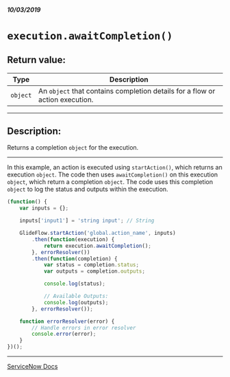 ##### 10/03/2019
# `execution.awaitCompletion()`

## Return value:
| Type | Description |
|---|---|
| `object` | An `object` that contains completion details for a flow or action execution. |

---

## Description:
Returns a completion `object` for the execution.

---

In this example, an action is executed using `startAction()`, which returns an execution `object`.  The code then uses `awaitCompletion()` on this execution `object`, which return a completion `object`.  The code uses this completion `object` to log the status and outputs within the execution.

```js
(function() {
    var inputs = {};

    inputs['input1'] = 'string input'; // String

    GlideFlow.startAction('global.action_name', inputs)
        .then(function(execution) {
            return execution.awaitCompletion();
        }, errorResolver())
        .then(function(completion) {
            var status = completion.status;
            var outputs = completion.outputs;

            console.log(status);

            // Available Outputs:
            console.log(outputs);
        }, errorResolver());

    function errorResolver(error) {
        // Handle errors in error resolver
        console.error(error);
    }
})();
```

---

[ServiceNow Docs](https://developer.servicenow.com/app.do#!/api_doc?v=newyork&id=execution-awaitCompletion)